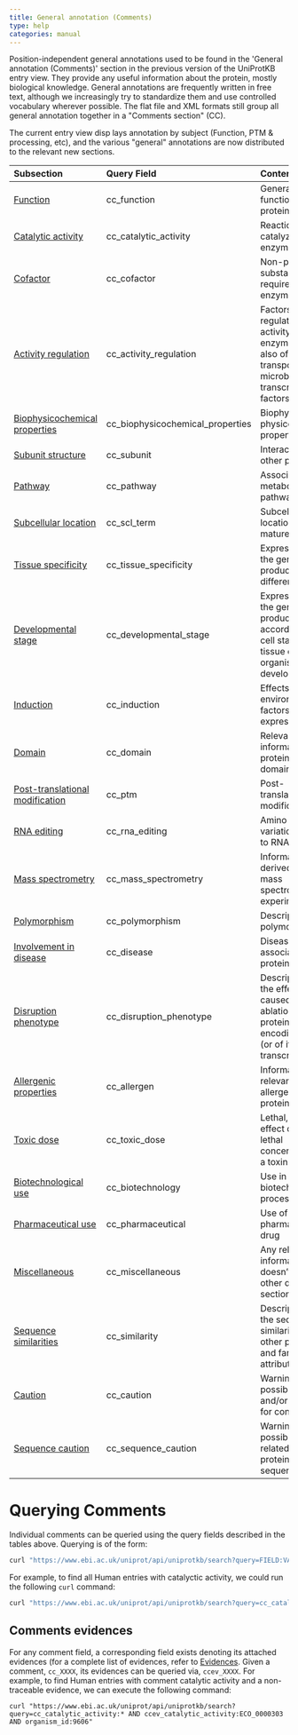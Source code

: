 ```yaml
---
title: General annotation (Comments)
type: help
categories: manual
---
```


Position-independent general annotations used to be found in the 'General annotation (Comments)' section in the previous version of the UniProtKB entry view. They provide any useful information about the protein, mostly biological knowledge. General annotations are frequently written in free text, although we increasingly try to standardize them and use controlled vocabulary wherever possible. The flat file and XML formats still group all general annotation together in a "Comments section" (CC).

The current entry view disp lays annotation by subject (Function, PTM & processing, etc), and the various "general" annotations are now distributed to the relevant new sections.

| Subsection                                                                                      | Query Field                      | Content                                                                                                     |
| :---------------------------------------------------------------------------------------------- | :------------------------------- | :---------------------------------------------------------------------------------------------------------- |
| [Function](https://www.uniprot.org/help/function)                                               | cc_function                      | General function(s) of a protein                                                                            |
| [Catalytic activity](https://www.uniprot.org/help/catalytic_activity)                           | cc_catalytic_activity            | Reaction(s) catalyzed by an enzyme                                                                          |
| [Cofactor](https://www.uniprot.org/help/cofactor)                                               | cc_cofactor                      | Non-protein substance required for enzyme activity                                                          |
| [Activity regulation](https://www.uniprot.org/help/activity_regulation)                         | cc_activity_regulation           | Factors that regulate the activity of enzymes, but also of transporters and microbial transcription factors |
| [Biophysicochemical properties](https://www.uniprot.org/help/biophysicochemical_properties)     | cc_biophysicochemical_properties | Biophysical and physicochemical properties                                                                  |
| [Subunit structure](https://www.uniprot.org/help/subunit_structure)                             | cc_subunit                       | Interaction with other protein(s)                                                                           |
| [Pathway](https://www.uniprot.org/help/pathway)                                                 | cc_pathway                       | Associated metabolic pathways                                                                               |
| [Subcellular location](https://www.uniprot.org/help/subcellular_location)                       | cc_scl_term                      | Subcellular location of the mature protein                                                                  |
| [Tissue specificity](https://www.uniprot.org/help/tissue_specificity)                           | cc_tissue_specificity            | Expression of the gene product in different tissues                                                         |
| [Developmental stage](https://www.uniprot.org/help/developmental_stage)                         | cc_developmental_stage           | Expression of the gene product according to the cell stage and/or tissue or organism development            |
| [Induction](https://www.uniprot.org/help/induction)                                             | cc_induction                     | Effects of environmental factors on gene expression                                                         |
| [Domain](https://www.uniprot.org/help/domain_cc)                                                | cc_domain                        | Relevant information on protein domain(s)                                                                   |
| [Post-translational modification](https://www.uniprot.org/help/post-translational_modification) | cc_ptm                           | Post-translational modifications                                                                            |
| [RNA editing](https://www.uniprot.org/help/rna_editing)                                         | cc_rna_editing                   | Amino acid variation(s) due to RNA editing                                                                  |
| [Mass spectrometry](https://www.uniprot.org/help/mass_spectrometry)                             | cc_mass_spectrometry             | Information derived from mass spectrometry experiments                                                      |
| [Polymorphism](https://www.uniprot.org/help/polymorphism)                                       | cc_polymorphism                  | Description of polymorphism(s)                                                                              |
| [Involvement in disease](https://www.uniprot.org/help/involvement_in_disease)                   | cc_disease                       | Disease(s) associated with protein defect(s)                                                                |
| [Disruption phenotype](https://www.uniprot.org/help/disruption_phenotype)                       | cc_disruption_phenotype          | Description of the effects caused by ablation of a protein-encoding gene (or of its transcript(s))          |
| [Allergenic properties](https://www.uniprot.org/help/allergenic_properties)                     | cc_allergen                      | Information relevant to allergenic proteins                                                                 |
| [Toxic dose](https://www.uniprot.org/help/toxic_dose)                                           | cc_toxic_dose                    | Lethal, paralytic, effect dose or lethal concentration of a toxin                                           |
| [Biotechnological use](https://www.uniprot.org/help/biotechnological_use)                       | cc_biotechnology                 | Use in a biotechnological process                                                                           |
| [Pharmaceutical use](https://www.uniprot.org/help/pharmaceutical_use)                           | cc_pharmaceutical                | Use of as a pharmaceutical drug                                                                             |
| [Miscellaneous](https://www.uniprot.org/help/miscellaneous)                                     | cc_miscellaneous                 | Any relevant information that doesn’t fit in any other defined sections                                     |
| [Sequence similarities](https://www.uniprot.org/help/sequence_similarities)                     | cc_similarity                    | Description of the sequence similaritie(s) with other proteins and family attribution                       |
| [Caution](https://www.uniprot.org/help/caution)                                                 | cc_caution                       | Warning about possible errors and/or grounds for confusion                                                  |
| [Sequence caution](https://www.uniprot.org/help/sequence_caution)                               | cc_sequence_caution              | Warning about possible errors related to the protein sequence                                               |

# Querying Comments

Individual comments can be queried using the query fields described in the tables above. Querying is of the form:

```bash
curl "https://www.ebi.ac.uk/uniprot/api/uniprotkb/search?query=FIELD:VALUE"
```

For example, to find all Human entries with catalyctic activity, we could run the following `curl` command:

```bash
curl "https://www.ebi.ac.uk/uniprot/api/uniprotkb/search?query=cc_catalytic_activity:* AND organism_id:9606"
```

## Comments evidences

For any comment field, a corresponding field exists denoting its attached evidences (for a complete list of evidences, refer to [Evidences](https://www.uniprot.org/help/evidences). Given a comment, `cc_XXXX`, its evidences can be queried via, `ccev_XXXX`. For example, to find Human entries with comment catalytic activity and a non-traceable evidence, we can execute the following command:

```
curl "https://www.ebi.ac.uk/uniprot/api/uniprotkb/search?query=cc_catalytic_activity:* AND ccev_catalytic_activity:ECO_0000303 AND organism_id:9606"
```
